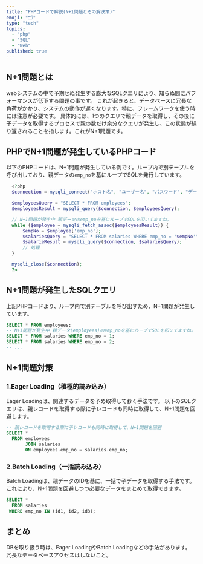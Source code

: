 ```yaml
---
title: "PHPコードで解説(N+1問題とその解決策)"
emoji: "🗂"
type: "tech"
topics:
  - "php"
  - "SQL"
  - "Web"
published: true
---
```


## N+1問題とは

webシステムの中で予期せぬ発生する膨大なSQLクエリにより、知らぬ間にパフォーマンスが低下する問題の事です。
これが起きると、データベースに冗長な負荷がかかり、システムの動作が遅くなります。特に、フレームワークを使う時には注意が必要です。
具体的には、1つのクエリで親データを取得し、その後に子データを取得するプロセスで親の数だけ余分なクエリが発生し、この状態が繰り返されることを指します。これがN+1問題です。

## PHPでN+1問題が発生しているPHPコード

以下のPHPコードは、N+1問題が発生している例です。ループ内で別テーブルを呼び出しており、親データの`emp_no`を基にループでSQLを発行しています。

```php
  <?php
  $connection = mysqli_connect("ホスト名", "ユーザー名", "パスワード", "データベース名");

  $employeesQuery = "SELECT * FROM employees";
  $employeesResult = mysqli_query($connection, $employeesQuery);

  // N+1問題が発生中 親データのemp_noを基にループでSQLを叩いてますね。
  while ($employee = mysqli_fetch_assoc($employeesResult)) {
      $empNo = $employee['emp_no'];
      $salariesQuery = "SELECT * FROM salaries WHERE emp_no = '$empNo'";
      $salarieResult = mysqli_query($connection, $salariesQuery);
      // 処理
  }

  mysqli_close($connection);
  ?>
```

## N+1問題が発生したSQLクエリ

上記PHPコードより、ループ内で別テーブルを呼び出すため、N+1問題が発生しています。

```sql
SELECT * FROM employees;
-- N+1問題が発生中 親データ(employees)のemp_noを基にループでSQLを叩いてますね。
SELECT * FROM salaries WHERE emp_no = 1;
SELECT * FROM salaries WHERE emp_no = 2;
-- ...
```

## N+1問題対策
### 1.Eager Loading（積極的読み込み）
Eager Loadingは、関連するデータを予め取得しておく手法です。
以下のSQLクエリは、親レコードを取得する際に子レコードも同時に取得して、N+1問題を回避します。

```sql
-- 親レコードを取得する際に子レコードも同時に取得して、N+1問題を回避
SELECT *
  FROM employees
       JOIN salaries
       ON employees.emp_no = salaries.emp_no;
```

### 2.Batch Loading（一括読み込み）
Batch Loadingは、親データのIDを基に、一括で子データを取得する手法です。
これにより、N+1問題を回避しつつ必要なデータをまとめて取得できます。

```sql
SELECT *
  FROM salaries
 WHERE emp_no IN (id1, id2, id3);
```

## まとめ
DBを取り扱う時は、Eager LoadingやBatch Loadingなどの手法があります。
冗長なデータベースアクセスはしないこと。
